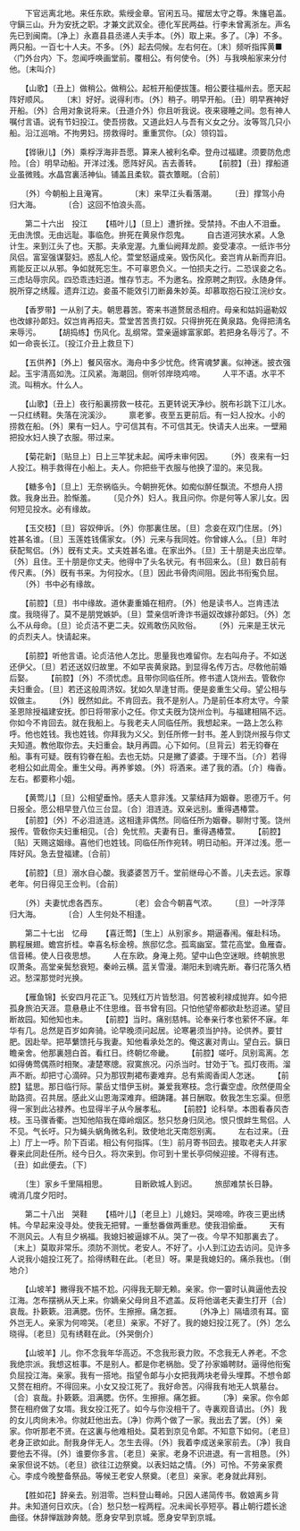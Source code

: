 <!-- { "loadSidebar": true } -->
　　下官远离北地。来任东欧。紫绶金章。官闲五马。擢居太守之尊。朱旛皂盖。守鎭三山。升为安抚之职。才兼文武双全。德化军民两益。行李未曾离浙左。声名先已到闽南。〔净上〕永嘉县县丞递人夫手本。〔外〕取上来。多了。〔净〕不多。两只船。一百七十人夫。不多。〔外〕起去伺候。左右何在。〔末〕频听指挥黄■〈门外台内〉下。忽闻呼唤画堂前。覆相公。有何使令。〔外〕与我唤船家来分付他。〔末叫介〕

　　【山歌】〔丑上〕做稍公。做稍公。起桩开船便拔篷。相公要往福州去。愿天起阵好顺风。
　　〔末〕好好。说得利市。〔外〕稍子。明早开船。〔丑〕明早赛神好开船。〔外〕合用对象说将来。〔丑道介外〕你且听我说。夜来寝睡之间。忽有神人嘱付言语。说有节妇投江。使吾捞救。又道此妇人与吾有义女之分。汝等驾几只小船。沿江巡哨。不拘男妇。捞救得时。重重赏你。〔众〕领钧旨。

　　【铧锹儿】〔外〕乘桴浮海非吾愿。算来人被利名牵。登舟过福建。须要防危虑险。〔合〕明早动船。开洋过浅。愿阵好风。吉去善转。
　　【前腔】〔丑〕撑船道业虽微贱。水晶宫裏活神仙。铺盖且柔软。蓑衣簟眠。〔合前〕

　　〔外〕今朝船上且淹宵。　　　　〔末〕来早江头看落潮。
　　〔丑〕撑驾小舟归大海。　　　　〔合〕这回不怕浪头高。

　　第二十六出　投江
　　【梧叶儿】〔旦上〕遭折挫。受禁持。不由人不泪垂。无由洗恨。无由远耻。事临危。拚死在黄泉作怨鬼。
　　自古道河狭水紧。人急计生。来到江头了也。天那。夫承宠渥。九重仙阙拜龙颜。妾受凄凉。一纸诈书分凤侣。富室强谋娶妇。惑乱人伦。萱堂怒逼成亲。毁伤风化。妾岂肯从新而弃旧。焉能反正以从邪。争如就死忘生。不可辜恩负义。一怕损夫之行。二恐误妾之名。三虑玷辱宗风。四恐乖违妇道。惟存节志。不为邀名。拴原聘之荆钗。永随身伴。脱所穿之绣履。遗弃江边。妾虽不能效引刀断鼻朱妙英。却慕取抱石投江浣纱女。

　　【香罗带】一从别了夫。朝思暮苦。寄来书道赘居丞相府。母亲和姑妈逼勒奴也改嫁孙郞妇。奴岂肯再招夫。萱堂苦苦责打奴。只得拚死在黄泉路。免得把淸名来辱污。
　　【胡捣练】伤风化。乱纲常。萱亲逼嫁富家郞。若把身名辱污了。不如一命丧长江。〔投江介丑上救旦下〕

　　【五供养】〔外上〕餐风宿水。海舟中多少忧危。终宵魂梦裏。似神迷。披衣强起。玉宇淸高如洗。江风紧。海潮回。侧听邻岸晓鸡啼。
　　人平不语。水平不流。叫稍水。什么人。

　　【山歌】〔丑上〕夜行船裏捞救一枝花。五更转说天净纱。脱布衫跳下江儿水。一只红绣鞋。失落在浣溪沙。
　　禀老爹。夜至五更前后。有一妇人投水。小的捞救在船。〔外〕果有一妇人。宁可信其有。不可信其无。快请夫人出来。一壁厢把投水妇人换了衣服。带过来。

　　【菊花新】〔贴旦上〕日上三竿犹未起。闻呼未审何因。
　　〔外〕夜来有一妇人投江。稍手救得在小船上。夫人。你把些干衣服与他换了湿的。来见我。

　　【糖多令】〔旦上〕无奈祸临头。今朝拚死休。如痴似醉任飘流。不想舟人捞救。我身出丑。脸惭羞。
　　〔见介外〕妇人。我且问你。你是何等人家儿女。因何短见投水。必有缘故。

　　【玉交枝】〔旦〕容奴伸诉。〔外〕你那裏住居。〔旦〕念妾在双门住居。〔外〕姓甚名谁。〔旦〕玉莲姓钱儒家女。〔外〕元来与我同姓。你曾嫁人么。〔旦〕年时获配鸳侣。〔外〕旣有丈夫。丈夫姓甚名谁。在家出外。〔旦〕王十朋是夫出应举。〔外〕且住。王十朋是你丈夫。他得中了头名状元。有书回来么。〔旦〕数日前有传尺素。〔外〕旣有书来。为何投水。〔旦〕因此书骨肉间阻。因此书衔寃负屈。
　　〔外〕书中必有缘故。

　　【前腔】〔旦〕书中缘故。道休妻重婚在相府。〔外〕他是读书人。岂肯违法度。我晓得了。莫不是朋党嫉妒。〔旦〕萱亲信听谗诈书逼奴改嫁孙郞妇。〔外〕怎么不从母命。〔旦〕论贞洁不更二夫。奴焉敢伤风败俗。
　　〔外〕元来是王状元的贞烈夫人。快请起来。

　　【前腔】听他言语。论贞洁他人怎比。思量我也难留你。左右叫舟子。不如送还伊父。〔旦〕若还送奴归故里。不如早丧黄泉路。到显得名传万古。尽敎他前婚后娶。
　　【前腔】〔外〕不须忧虑。且带你同临任所。修书遣人饶州去。管敎你夫妇重会。〔旦〕若还这般周济奴。犹如久旱逢甘雨。便是妾重生父母。望公相与奴做主。
　　〔外〕旣然如此。不肯回去。我不是别人。乃是前任本府太守。今蒙圣恩除授福建安抚。卽日将带家小之任。你丈夫旣为饶州佥判。与福建相隔不远。你如今不肯回去。就在我船上。与我老夫人同临任所。我想起来。一路上怎么称呼。他也姓钱。我也姓钱。你拜我为义父。到任所修一封书。差人到饶州报与你丈夫知道。教他取你去。夫妇重会。缺月再圆。心下如何。〔旦背云〕若无钧眷在船。事有可疑。旣有钧眷在船。去也无妨。只是撇了婆婆。于理不当。〔介〕若得老相公如此周全。重生父母。再养爹娘。〔外〕将酒来。递了我的酒。〔介〕梅香。左右。都要称小姐。

　　【黄莺儿】〔旦〕公相望垂怜。感夫人意非浅。又蒙结拜为姻眷。恩德万千。何日报全。愿公相早登八位三台显。〔合〕泪涟涟。双亲远别。重得遇椿萱。
　　【前腔】〔外〕不必泪涟涟。这相逢非偶然。同临任所为姻眷。聊附寸笺。饶州报传。管敎你夫妇重相见。〔合〕免忧煎。夫妻有日。重得遇椿萱。
　　【前腔】〔贴〕天赐这姻缘。喜他们也姓钱。同临任所作宛转。明日动船。开洋过浅。愿一阵好风。急去登福建。〔合前〕

　　【前腔】〔旦〕溺水自心酸。我婆婆苦万千。堂前继母心不善。儿夫去远。家尊老年。何日得见王佥判。〔合前〕

　　〔外〕夫妻忧虑各西东。　　　　〔老〕会合今朝喜气浓。
　　〔旦〕一叶浮萍归大海。　　　　〔合〕人生何处不相逢。

　　第二十七出　忆母
　　【喜迁莺】〔生上〕从别家乡。期逼春闱。催赴科场。鹏程展翅。蟾宫折桂。幸喜名标金榜。旅邸忆念。孤鸾幽室。萱花高堂。鱼雁杳。信音稀。使人日夜思想。
　　人在东欧。身淹上苑。望中山色空迷眼。终朝旅思叹萧条。高堂亲鬓愁衰短。秦岭云横。蓝关雪漫。潮阳未到魂先断。春归花落久栖迟。愁深那觉时光换。

　　【雁鱼锦】长安四月花正飞。见残红万片皆愁泪。何苦被利禄成抛弃。如今把孤身旅泊天涯。意悬悬止不住思维。音书曾有回。只怕他望帝都欲赴愁迢递。望目断故园。知他知也未。
　　【前腔】当时。痛别慈帏。论奉亲行孝也萦怀不寐。年华有几。总然是百岁如奔骑。论早晚须问起居。论寒暑须当护持。论供养。要甘肥。因赴举。把苹蘩馈托与我妻。知他看承处怎的。俺这裏对靑山。望白云。鎭日瞻亲舍。他那裏翘白首。看红日。终朝忆帝畿。
　　【前腔】嗟吁。凤别鸾离。怎如得俦莺偶燕时相聚。凄楚寒牕。寂寞旅况。闪杀当时。甘効于飞。孤灯夜雨。溜声不断。却把寸心滴碎。只为那钗荆裙布妻难弃。总有紫阁香闺人怎迷。
　　【前腔】猛思。那日临行际。蒙岳丈惜伊玉树。兼爱我寒枝。念行囊空虚。欣然便周全助路资。召共居。感此义山恩海深难弃。细踌躇。甚日酬取。敎我怎生忘渠。但愿得一家到此沾禄养。也显得半子从今展孝私。
　　【前腔】论科举。本图看春风杏枝。玉马骤香衢。岂知他陷我在瘴岭烟区。愁只愁身归凤池。恨只恨衅生鸳侣。人不见。气长吁。只为蝇头蜗角微名利。致使地北天南怨别离。
　　左右过来。〔丑上〕厅上一呼。阶下百诺。相公有何指挥。〔生〕前月寄书回去。接取老夫人幷家眷来此同赴任所。经今日久。将次来到。你可到十里长亭伺候迎接。不得有违。〔丑〕如此便去。〔下〕

　　〔生〕家乡千里隔相思。　　　　目断欧城人到迟。
　　旅邸难禁长日静。　　　　魂消几度夕阳时。

　　第二十八出　哭鞋
　　【梧叶儿】〔老旦上〕儿媳妇。哭啼啼。昨夜三更出绣帏。今早起来没寻处。使我无把臂。一重愁番做两重悲。使我泪偷垂。
　　天有不测风云。人有旦夕祸福。我媳妇被逼嫁不从。哭了一夜。今早不知那裏去了。〔末上〕莫取非常乐。须防不测忧。老安人。不好了。小人到江边去访问。见许多人说我小姐投江死了。拾得绣鞋在此。〔老旦〕呀。果是我媳妇的。痛杀我也。〔倒地介〕

　　【山坡羊】撇得我不尴不尬。闪得我无聊无赖。亲家。你一霎时认眞逼他去投江海。怎布摆祸从天上来。你嫡亲父母尙且不遮盖。反将他谐老夫妻生打开〔合〕哀哉。扑簌簌。泪满腮。伤怀。生擦擦。痛怎捱。
　　〔外净上〕隔墙须有耳。窗外岂无人。亲家为何啼哭。〔老旦〕亲家。不好了。我的媳妇投江死了。〔外〕怎么晓得。〔老旦〕见有绣鞋在此。〔外哭倒介〕

　　【山坡羊】儿。你不念我年华高迈。不念我形衰力败。不念我无人养老。不念我绝宗派。我想这桩事。不是别人。都是你老祸胎。受了孙家婚聘财。逼得他衔寃负屈投江海。亲家。我有一搭地。指望令郞与小女把我两块老骨头埋葬。不想令郞又赘在相府。不得回来。小女又投江死了。我好命苦。闪得我有地无人筑墓台。〔合〕哀哉。扑簌簌。泪满腮。伤怀。生擦擦。痛怎捱。
　　〔净〕亲家。你令郞赘在相府做了女壻。我女投江死了。如今与你没相干了。寺裏观音请出。〔外〕我的女儿肉尙未冷。你就赶他出去。〔净〕你两个做了一家。我出去了罢。〔外〕亲家。你听那老不贤。在这裏与他难相处。莫若到京见令郞。不知意下如何。〔老旦〕老身正欲如此。耐我身伴无人。怎生去得。〔外〕我着李成送亲家前去。〔净〕我自要他去不得。〔外〕谁要你多言。〔老旦〕亲家。老身不识进退。有一言相恳。〔外〕亲家但说不妨。〔老旦〕欲往江边祭奠。以表妇姑之情。〔外〕可怜。不劳亲家费心。李成今晚整备祭品。等候王老安人祭奠。〔老旦〕亲家。老身就此拜别。

　　【胜如花】辞亲去。别泪零。岂料登山蓦岭。只因人递简传书。敎娘离乡背井。未知道何日欢庆。〔合〕愁只愁一程两程。况未闻长亭短亭。暮止朝行趱长途曲径。休辞惮跋踄奔兢。愿身安早到京城。愿身安早到京城。
